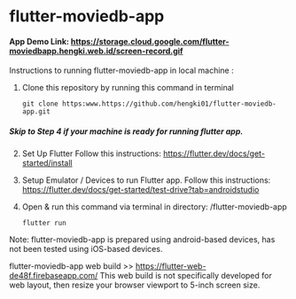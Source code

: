 # flutter-moviedb-app

#### App Demo Link: https://storage.cloud.google.com/flutter-moviedbapp.hengki.web.id/screen-record.gif

Instructions to running flutter-moviedb-app in local machine :

1. Clone this repository by running this command in terminal
   ```
   git clone https:www.https://github.com/hengki01/flutter-moviedb-app.git
   ```

##### Skip to Step 4 if your machine is ready for running flutter app.

2. Set Up Flutter
Follow this instructions: https://flutter.dev/docs/get-started/install

3. Setup Emulator / Devices to run Flutter app.
Follow this instructions: https://flutter.dev/docs/get-started/test-drive?tab=androidstudio

4. Open & run this command via terminal in directory: /flutter-moviedb-app
   ```
   flutter run
   ```

Note:
flutter-moviedb-app is prepared using android-based devices, has not been tested using iOS-based devices.

flutter-moviedb-app web build >> https://flutter-web-de48f.firebaseapp.com/
This web build is not specifically developed for web layout, then resize your browser viewport to 5-inch screen size.
